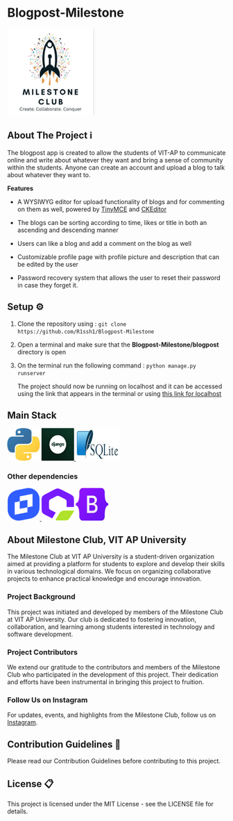 
# Blogpost-Milestone
<img src="Logo.jpg" height=200px width=200px></img>
## About The Project :information_source:
The blogpost app is created to allow the students of VIT-AP to communicate online and write about whatever they want and bring a sense of community within the students.
Anyone can create an account and upload a blog to talk about whatever they want to. 

**Features**
 - A WYSIWYG editor for upload functionality of blogs and for commenting on them as well, powered by [TinyMCE](https://www.tiny.cloud/) and [CKEditor](https://ckeditor.com/)
 
 - The blogs can be sorting according to time, likes or title in both an ascending and descending manner
 
 - Users can like a blog and add a comment on the blog as well
 
 - Customizable profile page with profile picture and description that can be edited by the user

 - Password recovery system that allows the user to reset their password in case they forget it.

## Setup :gear:
 1. Clone the repository using  : 
		`git clone https://github.com/R1ssh1/Blogpost-Milestone`
 2. Open a terminal and make sure that the **Blogpost-Milestone/blogpost** directory is open
 3. On the terminal run the following command :
	 `python manage.py runserver`
	 
	 The project should now be running on localhost and it can be accessed using the link that appears in the terminal or using [this link for localhost](http://127.0.0.1:8000/)

## Main Stack
<a href="https://www.python.org/"><img src="download.jpeg" height=75px width=75px ></img></a> <a href="https://www.djangoproject.com/"><img src="django.png" height=75px width=75px ></img> </a> <a href="https://www.sqlite.org/"> <img src="download (1).jpeg" height=75px width=100px></img> </a> 
### Other dependencies
<a href="https://www.tiny.cloud/"> <img src="download (1).png" height=75px width=75px ></img> </a> <a href="https://ckeditor.com/"><img src="download (2).png" height=75px width=75px></img><a/> <a href="https://getbootstrap.com/"> <img src="download (2).jpeg" height=75px width=75px></img> </a>


## About Milestone Club, VIT AP University
The Milestone Club at VIT AP University is a student-driven organization aimed at providing a platform for students to explore and develop their skills in various technological domains. We focus on organizing collaborative projects to enhance practical knowledge and encourage innovation.

### Project Background
This project was initiated and developed by members of the Milestone Club at VIT AP University. Our club is dedicated to fostering innovation, collaboration, and learning among students interested in technology and software development.



### Project Contributors
We extend our gratitude to the contributors and members of the Milestone Club who participated in the development of this project. Their dedication and efforts have been instrumental in bringing this project to fruition.

### Follow Us on Instagram
For updates, events, and highlights from the Milestone Club, follow us on [Instagram](https://www.instagram.com/milestone_club_vitap/).

## Contribution Guidelines :page_facing_up:
Please read our Contribution Guidelines before contributing to this project.

## License :clipboard:
This project is licensed under the MIT License - see the LICENSE file for details.


